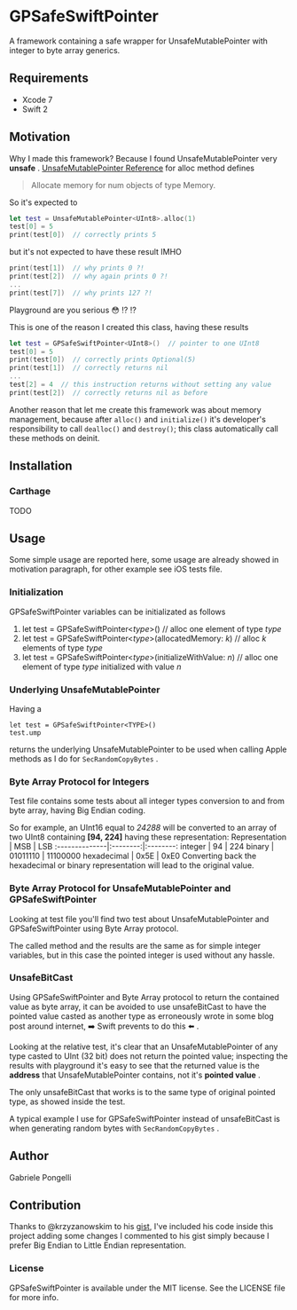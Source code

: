 # GPSafeSwiftPointer
A framework containing a safe wrapper for UnsafeMutablePointer with integer to byte array generics.

## Requirements
- Xcode 7
- Swift 2

## Motivation
Why I made this framework? Because I found UnsafeMutablePointer very **unsafe** .
[UnsafeMutablePointer Reference](https://developer.apple.com/library/prerelease/mac/documentation/Swift/Reference/Swift_UnsafeMutablePointer_Structure/index.html#//apple_ref/swift/structcm/UnsafeMutablePointer/s:ZFVSs20UnsafeMutablePointer5allocurFMGS_q__FSiGS_q__) for alloc method defines
> Allocate memory for num objects of type Memory.

So it's expected to 
```swift
let test = UnsafeMutablePointer<UInt8>.alloc(1)
test[0] = 5
print(test[0])  // correctly prints 5
```

but it's not expected to have these result IMHO
```swift
print(test[1])  // why prints 0 ?!
print(test[2])  // why again prints 0 ?!
...
print(test[7])  // why prints 127 ?!
```
Playground are you serious :flushed: :interrobang: :interrobang:

This is one of the reason I created this class, having these results
```swift
let test = GPSafeSwiftPointer<UInt8>()  // pointer to one UInt8
test[0] = 5
print(test[0])  // correctly prints Optional(5)
print(test[1])  // correctly returns nil 
...
test[2] = 4  // this instruction returns without setting any value
print(test[2])  // correctly returns nil as before
```

Another reason that let me create this framework was about memory management, because after `alloc()` and `initialize()` it's developer's responsibility to call `dealloc()` and `destroy()`; this class automatically call these methods on deinit.


## Installation
### Carthage
TODO


## Usage
Some simple usage are reported here, some usage are already showed in motivation paragraph, for other example see iOS tests file.

### Initialization
GPSafeSwiftPointer variables can be initializated as follows
1. let test = GPSafeSwiftPointer<_type_>()  // alloc one element of type _type_
2. let test = GPSafeSwiftPointer<_type_>(allocatedMemory: _k_)  // alloc _k_ elements of type _type_
3. let test = GPSafeSwiftPointer<_type_>(initializeWithValue: _n_)  // alloc one element of type _type_ initialized with value _n_

### Underlying UnsafeMutablePointer
Having a 
```
let test = GPSafeSwiftPointer<TYPE>() 
test.ump 
```
returns the underlying UnsafeMutablePointer<TYPE> to be used when calling Apple methods as I do for `SecRandomCopyBytes` .

### Byte Array Protocol for Integers
Test file contains some tests about all integer types conversion to and from byte array, having Big Endian coding.

So for example, an UInt16 equal to _24288_ will be converted to an array of two UInt8 containing __[94, 224]__ having these representation:
Representation |  MSB     |   LSB
:--------------|:--------:|:--------:
integer        |    94    |   224
binary         | 01011110 | 11100000
hexadecimal    |   0x5E   |   0xE0
Converting back the hexadecimal or binary representation will lead to the original value.

### Byte Array Protocol for UnsafeMutablePointer and GPSafeSwiftPointer
Looking at test file you'll find two test about UnsafeMutablePointer and GPSafeSwiftPointer using Byte Array protocol.

The called method and the results are the same as for simple integer variables, but in this case the pointed integer is used without any hassle.

### UnsafeBitCast 
Using GPSafeSwiftPointer and Byte Array protocol to return the contained value as byte array, it can be avoided to use unsafeBitCast to have the pointed value casted as another type as erroneously wrote in some blog post around internet, :arrow_right: Swift prevents to do this :arrow_left: .

Looking at the relative test, it's clear that an UnsafeMutablePointer of any type casted to UInt (32 bit) does not return the pointed value; inspecting the results with playground it's easy to see that the returned value is the **address** that UnsafeMutablePointer contains, not it's **pointed value** .

The only unsafeBitCast that works is to the same type of original pointed type, as showed inside the test.

A typical example I use for GPSafeSwiftPointer instead of unsafeBitCast is when generating random bytes with `SecRandomCopyBytes` .

## Author
Gabriele Pongelli

## Contribution
Thanks to @krzyzanowskim to his [gist](https://gist.github.com/krzyzanowskim/c84d039d1542c1a82731), I've included his code inside this project adding some changes I commented to his gist simply because I prefer Big Endian to Little Endian representation.


### License
GPSafeSwiftPointer is available under the MIT license. See the LICENSE file for more info.
